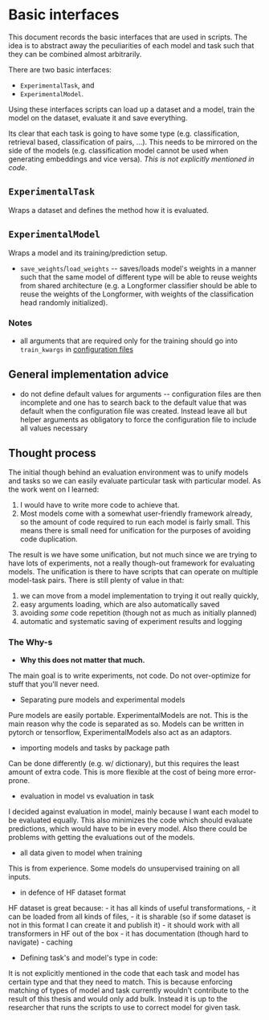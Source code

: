 [configuration_files]: configuration_files.md

# Basic interfaces

This document records the basic interfaces that are used in scripts. The idea is
to abstract away the peculiarities of each model and task such that they can be
combined almost arbitrarily.

There are two basic interfaces:

- `ExperimentalTask`, and
- `ExperimentalModel`.

Using these interfaces scripts can load up a dataset and a model, train the
model on the dataset, evaluate it and save everything.

Its clear that each task is going to have some type (e.g. classification,
retrieval based, classification of pairs, ...). This needs to be mirrored on the
side of the models (e.g. classification model cannot be used when generating
embeddings and vice versa). *This is not explicitly mentioned in code*.

## `ExperimentalTask`

Wraps a dataset and defines the method how it is evaluated.

## `ExperimentalModel`

Wraps a model and its training/prediction setup.

- `save_weights`/`load_weights` -- saves/loads model's weights in a manner such
  that the same model of different type will be able to reuse weights from shared
  architecture (e.g. a Longformer classifier should be able to reuse the weights
  of the Longformer, with weights of the classification head randomly
  initialized).

### Notes

- all arguments that are required only for the training should go into
  `train_kwargs` in [configuration files][configuration_files]

## General implementation advice

- do not define default values for arguments -- configuration files are then
  incomplete and one has to search back to the default value that was default
  when the configuration file was created. Instead leave all but helper
  arguments as obligatory to force the configuration file to include all values
  necessary


## Thought process

The initial though behind an evaluation environment was to unify models and
tasks so we can easily evaluate particular task with particular model. As the
work went on I learned:

1. I would have to write more code to achieve that.
2. Most models come with a somewhat user-friendly framework already, so the
   amount of code required to run each model is fairly small. This means there
   is small need for unification for the purposes of avoiding code duplication.

The result is we have some unification, but not much since we are trying to have
lots of experiments, not a really though-out framework for evaluating models.
The unification is there to have scripts that can operate on multiple model-task
pairs. There is still plenty of value in that:

1. we can move from a model implementation to trying it out really quickly,
2. easy arguments loading, which are also automatically saved
3. avoiding *some* code repetition (though not as much as initially planned)
4. automatic and systematic saving of experiment results and logging

### The Why-s

- **Why this does not matter that much.**

The main goal is to write experiments, not code. Do not over-optimize for stuff
that you'll never need.

- Separating pure models and experimental models

Pure models are easily portable. ExperimentalModels are not. This is the main
reason why the code is separated as so. Models can be written in pytorch or
tensorflow, ExperimentalModels also act as an adaptors.

- importing models and tasks by package path

Can be done differently (e.g. w/ dictionary), but this requires the least amount
of extra code. This is more flexible at the cost of being more error-prone.

- evaluation in model vs evaluation in task

I decided against evaluation in model, mainly because I want each model to be
evaluated equally. This also minimizes the code which should evaluate
predictions, which would have to be in every model. Also there could be problems
with getting the evaluations out of the models.

- all data given to model when training

This is from experience. Some models do unsupervised training on all inputs.

- in defence of HF dataset format

HF dataset is great because:
    - it has all kinds of useful transformations,
    - it can be loaded from all kinds of files,
    - it is sharable (so if some dataset is not in this format I can create it and
    publish it)
    - it should work with all transformers in HF out of the box
    - it has documentation (though hard to navigate)
    - caching

- Defining task's and model's type in code:

It is not explicitly mentioned in the code that each task and model has certain
type and that they need to match. This is because enforcing matching of types of
model and task currently wouldn't contribute to the result of this thesis and
would only add bulk. Instead it is up to the researcher that runs the scripts to
use to correct model for given task.
